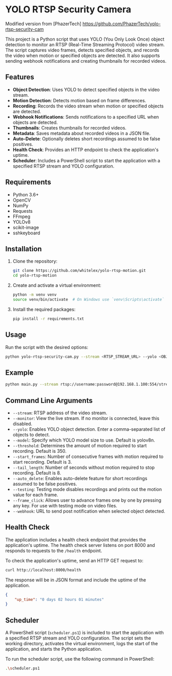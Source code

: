 # YOLO RTSP Security Camera

Modified version from [PhazerTech] https://github.com/PhazerTech/yolo-rtsp-security-cam

This project is a Python script that uses YOLO (You Only Look Once) object detection to monitor an RTSP (Real-Time Streaming Protocol) video stream. The script captures video frames, detects specified objects, and records the video when motion or specified objects are detected. It also supports sending webhook notifications and creating thumbnails for recorded videos.

## Features

- **Object Detection**: Uses YOLO to detect specified objects in the video stream.
- **Motion Detection**: Detects motion based on frame differences.
- **Recording**: Records the video stream when motion or specified objects are detected.
- **Webhook Notifications**: Sends notifications to a specified URL when objects are detected.
- **Thumbnails**: Creates thumbnails for recorded videos.
- **Metadata**: Saves metadata about recorded videos in a JSON file.
- **Auto-Delete**: Optionally deletes short recordings assumed to be false positives.
- **Health Check**: Provides an HTTP endpoint to check the application's uptime.
- **Scheduler**: Includes a PowerShell script to start the application with a specified RTSP stream and YOLO configuration.


## Requirements

- Python 3.6+
- OpenCV
- NumPy
- Requests
- FFmpeg
- YOLOv8
- scikit-image
- sshkeyboard

## Installation

1. Clone the repository:
    ```bash
    git clone https://github.com/whitelex/yolo-rtsp-motion.git
    cd yolo-rtsp-motion
    ```

2. Create and activate a virtual environment:
    ```bash
    python -m venv venv
    source venv/bin/activate  # On Windows use `venv\Scripts\activate`
    ```

3. Install the required packages:
    ```bash
    pip install -r requirements.txt
    ```

## Usage

Run the script with the desired options:

```bash
python yolo-rtsp-security-cam.py --stream <RTSP_STREAM_URL> --yolo <OBJECTS_TO_DETECT> --webhook <WEBHOOK_URL>
```

## Example

```bash
python main.py --stream rtsp://username:password@192.168.1.100:554/stream --yolo person,car --webhook https://example.com/webhook
```

## Command Line Arguments

- `--stream`: RTSP address of the video stream.
- `--monitor`: View the live stream. If no monitor is connected, leave this disabled.
- `--yolo`: Enables YOLO object detection. Enter a comma-separated list of objects to detect.
- `--model`: Specify which YOLO model size to use. Default is yolov8n.
- `--threshold`: Determines the amount of motion required to start recording. Default is 350.
- `--start_frames`: Number of consecutive frames with motion required to start recording. Default is 3.
- `--tail_length`: Number of seconds without motion required to stop recording. Default is 8.
- `--auto_delete`: Enables auto-delete feature for short recordings assumed to be false positives.
- `--testing`: Testing mode disables recordings and prints out the motion value for each frame.
- `--frame_click`: Allows user to advance frames one by one by pressing any key. For use with testing mode on video files.
- `--webhook`: URL to send post notification when selected object detected.

## Health Check

The application includes a health check endpoint that provides the application's uptime. The health check server listens on port 8000 and responds to requests to the `/health` endpoint.

To check the application's uptime, send an HTTP GET request to:

```bash
curl http://localhost:8000/health
```

The response will be in JSON format and include the uptime of the application.

```json
{
    "up_time": "0 days 02 hours 01 minutes"
}
```

## Scheduler

A PowerShell script (`scheduler.ps1`) is included to start the application with a specified RTSP stream and YOLO configuration. The script sets the working directory, activates the virtual environment, logs the start of the application, and starts the Python application.

To run the scheduler script, use the following command in PowerShell:

```bash
.\scheduler.ps1
```
